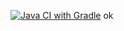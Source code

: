 [![Java CI with Gradle](https://github.com/Yaroslav-neto/API_CI/actions/workflows/gradle.yml/badge.svg)](https://github.com/Yaroslav-neto/API_CI/actions/workflows/gradle.yml)
ok